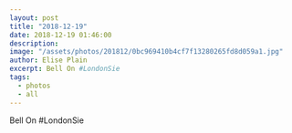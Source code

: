 ```yaml
---
layout: post
title: "2018-12-19"
date: 2018-12-19 01:46:00
description: 
image: "/assets/photos/201812/0bc969410b4cf7f13280265fd8d059a1.jpg"
author: Elise Plain
excerpt: Bell On #LondonSie
tags: 
  - photos
  - all
---
```


Bell On #LondonSie
<p></p>
